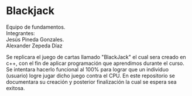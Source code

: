 # Blackjack
Equipo de fundamentos.       
Integrantes:  
Jesús Pineda Gonzales.       
Alexander Zepeda Díaz     
  
Se replicara el juego de cartas llamado "BlackJack" el cual sera creado en c++, con el fin de aplicar programación que aprendimos durante el curso. Se intentara hacerlo funcional al 100% para lograr que un individuo (usuario) logre jugar dicho juego contra el CPU. En este repositorio se documentara su creación y posterior finalización la cual se espera sea exitosa.
